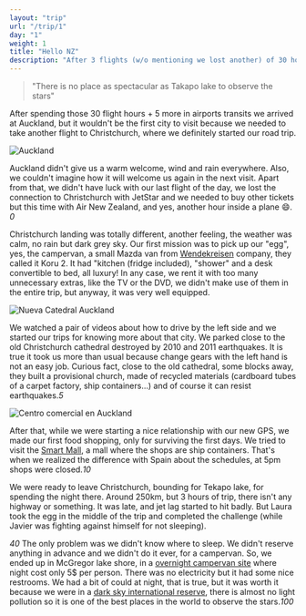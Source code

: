 ```yaml
---
layout: "trip"
url: "/trip/1"
day: "1"
weight: 1
title: "Hello NZ"
description: "After 3 flights (w/o mentioning we lost another) of 30 hours we just landed to the Spain antipodes, New Zealand. Auckland welcomed us, we visited Christchurch and we arrived at Tekapo lake for spending the night under a mantle of stars"
---
```


> "There is no place as spectacular as Takapo lake to observe the stars"

After spending those 30 flight hours + 5 more in airports transits we arrived at Auckland, but it wouldn't be the first city to visit because we needed to take another flight to Christchurch, where we definitely started our road trip.

<img src="/images/1/auckland.jpg" title="Auckland" alt="Auckland" data-zoom="zoom" class="is-lefty" />

Auckland didn't give us a warm welcome, wind and rain everywhere. Also, we couldn't imagine how it will welcome us again in the next visit. Apart from that, we didn't have luck with our last flight of the day, we lost the connection to Christchurch with JetStar and we needed to buy other tickets but this time with Air New Zealand, and yes, another hour inside a plane :smile:. _0_

Christchurch landing was totally different, another feeling, the weather was calm, no rain but dark grey sky. Our first mission was to pick up our "egg", yes, the campervan, a small Mazda van from [Wendekreisen](https://www.wendekreisen.co.nz/campervans/campervan.aspx?VehID=22) company, they called it Koru 2. It had "kitchen (fridge included), "shower" and a desk convertible to bed, all luxury! In any case, we rent it with too many unnecessary extras, like the TV or the DVD, we didn't make use of them in the entire trip, but anyway, it was very well equipped.

<img src="/images/1/christchurch-new-cathedral.jpg" title="Nueva Catedral Auckland" alt="Nueva Catedral Auckland" data-zoom="zoom" class="is-righty" />

We watched a pair of videos about how to drive by the left side and we started our trips for knowing more about that city. We parked close to the old Christchurch cathedral destroyed by 2010 and 2011 earthquakes. It is true it took us more than usual because change gears with the left hand is not an easy job. Curious fact, close to the old cathedral, some blocks away, they built a provisional church, made of recycled materials (cardboard tubes of a carpet factory, ship containers...) and of course it can resist earthquakes._5_

<img src="/images/1/christchurch-mall.jpg" title="Centro comercial en Auckland" alt="Centro comercial en Auckland" data-zoom="zoom" class="is-lefty" />

After that, while we were starting a nice relationship with our new GPS, we made our first food shopping, only for surviving the first days. We tried to visit the [Smart Mall](http://www.restart.org.nz/), a mall where the shops are ship containers. That's when we realized the difference with Spain about the schedules, at 5pm shops were closed._10_

We were ready to leave Christchurch, bounding for Tekapo lake, for spending the night there. Around 250km, but 3 hours of trip, there isn't any highway or something. It was late, and jet lag started to hit badly. But Laura took the egg in the middle of the trip and completed the challenge (while Javier was fighting against himself for not sleeping).

_40_ The only problem was we didn't know where to sleep. We didn't reserve anything in advance and we didn't do it ever, for a campervan. So, we ended up in McGregor lake shore, in a [overnight campervan site](https://www.rankers.co.nz/experiences/6394-Lake_McGregor_Overnight_Campervan_Parking) where night cost only 5$ per person. There was no electricity but it had some nice restrooms. We had a bit of could at night, that is true, but it was worth it because we were in a [dark sky international reserve](https://mackenzienz.com/scenic-highlights/dark-sky-reserve-2/), there is almost no light pollution so it is one of the best places in the world to observe the stars._100_